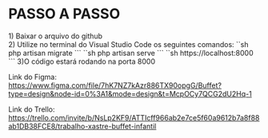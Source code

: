 <h1>PASSO A PASSO</h1>
1) Baixar o arquivo do github 
<br>
2) Utilize no terminal do Visual Studio Code os seguintes comandos:
``sh
php artisan migrate
```
``sh
php artisan serve
```
``sh
https://localhost:8000
```
3)O código estará rodando na porta 8000 

Link do Figma: https://www.figma.com/file/7hK7NZ7kAzr886TX90opgG/Buffet?type=design&node-id=0%3A1&mode=design&t=McpOCy7QCG2dU2Hq-1

Link do Trello: https://trello.com/invite/b/NsLp2KF9/ATTIcff966ab2e7ce5f60a9612b7a8f88ab1DB38FCE8/trabalho-xastre-buffet-infantil


